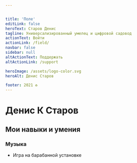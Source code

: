 ```yaml
---


title: 'Поле'
editLink: false
heroText: Старов Денис
tagline: Универсализированный умелец и цифровой садовод
actionText: Войти
actionLink: /field/
navbar: false
sidebar: null
altActionText: Поддержать
altActionLink: /support

heroImage: /assets/logo-color.svg
heroAlt: Денис Старов

footer: 2021 ♻︎
---
```



# Денис К Старов

<Skills />

## Мои навыки и умения

### Музыка

-  Игра на барабанной установке
